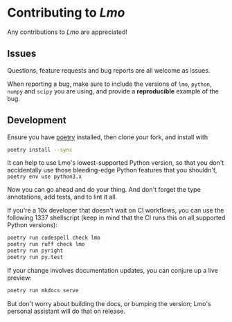 # Contributing to *Lmo*

Any contributions to *Lmo* are appreciated!

## Issues

Questions, feature requests and bug reports are all welcome as issues.

When reporting a bug, make sure to include the versions of `lmo`, `python`,
`numpy` and `scipy` you are using, and provide a **reproducible** example of
the bug.

## Development

Ensure you have [poetry](https://python-poetry.org/docs/#installation)
installed, then clone your fork, and install with

```bash
poetry install --sync
```

It can help to use Lmo's lowest-supported Python version, so that you don't
accidentally use those bleeding-edge Python features that you shouldn't,
`poetry env use python3.x`

Now you can go ahead and do your thing.
And don't forget the type annotations, add tests, and to lint it all.

If you're a 10x developer that doesn't wait on CI workflows, you can use the
following 1337 shellscript (keep in mind that the CI runs this on all supported
Python versions):

```bash
poetry run codespell check lmo
poetry run ruff check lmo
poetry run pyright
poetry run py.test
```

If your change involves documentation updates, you can conjure up a live
preview:

```bash
poetry run mkdocs serve
```

But don't worry about building the docs, or bumping the version;
Lmo's personal assistant will do that on release.
